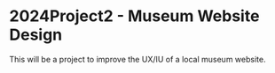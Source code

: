 # 2024Project2 - Museum Website Design

This will be a project to improve the UX/IU of a local museum website.